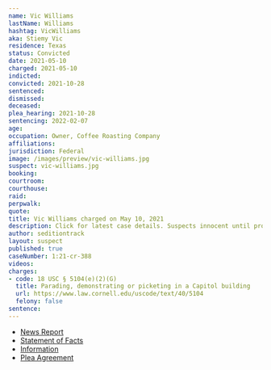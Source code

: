 ```yaml
---
name: Vic Williams
lastName: Williams
hashtag: VicWilliams
aka: Stiemy Vic
residence: Texas
status: Convicted
date: 2021-05-10
charged: 2021-05-10
indicted:
convicted: 2021-10-28
sentenced:
dismissed:
deceased:
plea_hearing: 2021-10-28
sentencing: 2022-02-07
age:
occupation: Owner, Coffee Roasting Company
affiliations:
jurisdiction: Federal
image: /images/preview/vic-williams.jpg
suspect: vic-williams.jpg
booking:
courtroom:
courthouse:
raid:
perpwalk:
quote:
title: Vic Williams charged on May 10, 2021
description: Click for latest case details. Suspects innocent until proven guilty.
author: seditiontrack
layout: suspect
published: true
caseNumber: 1:21-cr-388
videos:
charges:
- code: 18 USC § 5104(e)(2)(G)
  title: Parading, demonstrating or picketing in a Capitol building
  url: https://www.law.cornell.edu/uscode/text/40/5104
  felony: false
sentence:
---
```

- [News Report](https://lawandcrime.com/u-s-capitol-siege/an-accused-capitol-rioter-nicknamed-stiemy-vic-gave-fbi-agents-two-bags-of-coffee-they-gave-him-four-federal-charges/)
- [Statement of Facts](https://www.justice.gov/usao-dc/case-multi-defendant/file/1445706/download)
- [Information](https://www.justice.gov/usao-dc/case-multi-defendant/file/1445696/download)
- [Plea Agreement](https://www.justice.gov/usao-dc/case-multi-defendant/file/1445701/download)
